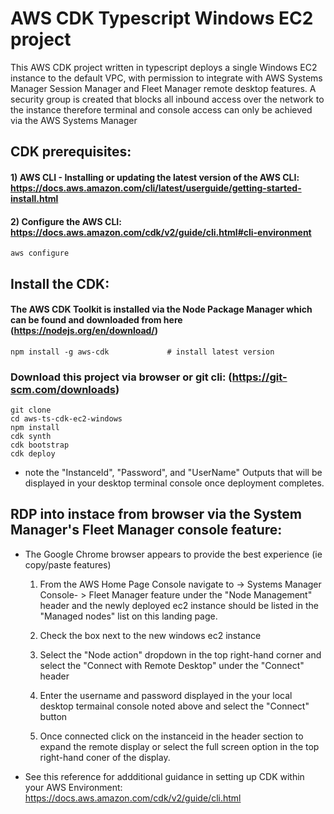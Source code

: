 
# AWS CDK Typescript Windows EC2 project
This AWS CDK project written in typescript deploys a single Windows EC2 instance to the default VPC, with permission to integrate with AWS Systems Manager Session Manager and Fleet Manager remote desktop features. A security group is created that blocks all inbound access over the network to the instance therefore terminal and console access can only be achieved via the AWS Systems Manager

## CDK prerequisites: 
#### 1)  AWS CLI - Installing or updating the latest version of the AWS CLI:  https://docs.aws.amazon.com/cli/latest/userguide/getting-started-install.html
#### 2) Configure the AWS CLI:  https://docs.aws.amazon.com/cdk/v2/guide/cli.html#cli-environment
    aws configure

## Install the CDK: 
#### The AWS CDK Toolkit is installed via the Node Package Manager which can be found and downloaded from here (https://nodejs.org/en/download/) 
    npm install -g aws-cdk             # install latest version

### Download this project via browser or git cli: (https://git-scm.com/downloads) 
    git clone 
    cd aws-ts-cdk-ec2-windows 
    npm install
    cdk synth
    cdk bootstrap
    cdk deploy 
* note the "InstanceId", "Password", and "UserName" Outputs that will be displayed in your desktop terminal console once deployment completes. 


## RDP into instace from browser via the System Manager's Fleet Manager console feature: 
* The Google Chrome browser appears to provide the best experience (ie copy/paste features) 
   1)  From the AWS Home Page Console navigate to -> Systems Manager Console- > Fleet Manager feature under the "Node Management" header and the newly deployed ec2 instance should be listed in the "Managed nodes" list on this landing page.  

   2) Check the box next to the new windows ec2 instance

   3) Select the "Node action" dropdown in the top right-hand corner and select the "Connect with Remote Desktop" under the "Connect" header  

   4) Enter the username and password displayed in the your local desktop termainal console noted above and select the "Connect" button

   5) Once connected click on the instanceid in the header section to expand the remote display or select the full screen option in the top right-hand coner of the display.  

* See this reference for addditional guidance in setting up CDK within your AWS Environment: https://docs.aws.amazon.com/cdk/v2/guide/cli.html


<!-- # Windows EC2 Example in AWS CDK - Complete Guide


## How to Use

1. Clone the repository

2. Install the dependencies

```bash
npm install
```

3. Create the CDK stack

```bash
npx cdk deploy
```

4. Open the AWS CloudFormation Console and the stack should be created in your
   default region

5. Cleanup

```bash
npx cdk destroy
``` -->